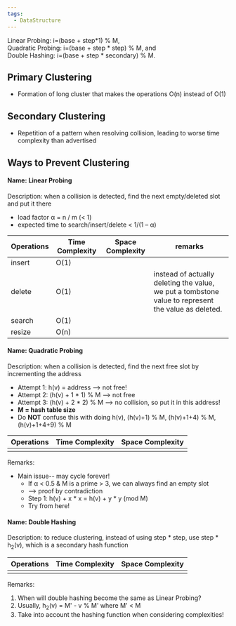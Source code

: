 ```yaml
---
tags:
  - DataStructure
---
```

Linear Probing: i=(base + step*1) % M,  
Quadratic Probing: i=(base + step * step) % M, and  
Double Hashing: i=(base + step * secondary) % M.

## Primary Clustering

- Formation of long cluster that makes the operations O(n) instead of O(1)
## Secondary Clustering

- Repetition of a pattern when resolving collision, leading to worse time complexity than advertised

## Ways to Prevent Clustering

#### Name: Linear Probing

Description: when a collision is detected, find the next empty/deleted slot and put it there
* load factor α = n / m (< 1)
* expected time to search/insert/delete < 1/(1 – α)

| Operations | Time Complexity | Space Complexity | remarks                                                                                             |
| ---------- | --------------- | ---------------- | --------------------------------------------------------------------------------------------------- |
| insert     | O(1)            |                  |                                                                                                     |
| delete     | O(1)            |                  | instead of actually deleting the value, we put a tombstone value to represent the value as deleted. |
| search     | O(1)            |                  |                                                                                                     |
| resize     | O(n)            |                  |                                                                                                     |

#### Name: Quadratic Probing

Description: when a collision is detected, find the next free slot by incrementing the address
* Attempt 1: h(v) = address --> not free!
* Attempt 2: (h(v) + 1 * 1) % M --> not free
* Attempt 3: (h(v) + 2 * 2) % M --> no collision, so put it in this address!
* **M = hash table size**
* Do **NOT** confuse this with doing h(v), (h(v)+1) % M, (h(v)+1+4) % M, (h(v)+1+4+9) % M

| Operations | Time Complexity | Space Complexity |
| ---------- | --------------- | ---------------- |
|            |                 |                  |

Remarks:
* Main issue-- may cycle forever!
	* If α < 0.5 & M is a prime > 3, we can always find an empty slot
	* --> proof by contradiction
	* Step 1: h(v) + x * x = h(v) + y * y (mod M)
	* Try from here!

#### Name: Double Hashing

Description: to reduce clustering, instead of using step * step, use step * h<sub>2</sub>(v), which is a secondary hash function

| Operations | Time Complexity | Space Complexity |
| ---------- | --------------- | ---------------- |
|            |                 |                  |

Remarks:
1. When will double hashing become the same as Linear Probing?
2. Usually, h<sub>2</sub>(v) = M' - v % M' where M' < M
3. Take into account the hashing function when considering complexities!